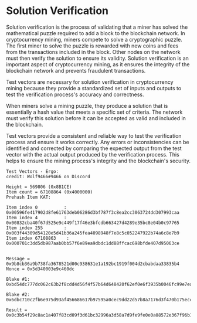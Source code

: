 # Solution Verification

Solution verification is the process of validating that a miner has solved the mathematical puzzle required to add a block to the blockchain network. In cryptocurrency mining, miners compete to solve a cryptographic puzzle. The first miner to solve the puzzle is rewarded with new coins and fees from the transactions included in the block. Other nodes on the network must then verify the solution to ensure its validity. Solution verification is an important aspect of cryptocurrency mining, as it ensures the integrity of the blockchain network and prevents fraudulent transactions.

Test vectors are necessary for solution verification in cryptocurrency mining because they provide a standardized set of inputs and outputs to test the verification process's accuracy and correctness.

When miners solve a mining puzzle, they produce a solution that is essentially a hash value that meets a specific set of criteria. The network must verify this solution before it can be accepted as valid and included in the blockchain.

Test vectors provide a consistent and reliable way to test the verification process and ensure it works correctly. Any errors or inconsistencies can be identified and corrected by comparing the expected output from the test vector with the actual output produced by the verification process. This helps to ensure the mining process's integrity and the blockchain's security.


```
Test Vectors - Ergo:
credit: Wolf9466#9466 on Discord

Height = 569806 (0x8B1CE)
Item count = 67108864 (0x4000000)
Prehash Item KAT:

Item index 0          : 0x00596fe417902d8fe61763deb06286d3bf787f3c8ea2cc3063724dd307993caa
Item index 4          : 0x00832cba40f67d525e9c449f17f46e3bfcdb663427d4289e35bc8e04b0c97765
Item index 255        : 0x003f44309d54120e5d41b36a245fea4098948f7e8c5c052247922b74a6c8e7b9
Item index 67108863    : 0x000701c3dd5db987aab0bb57f6e89ea9dbdc1dd88ffcac698bfde407d95063ce


Message = 0x9b8cb36a9b738fa3678521d00c938631e1a192bc1919f004d2cbabdaa33835b4
Nonce = 0x5d340003e9c460dc

Blake #1: 0xbd54dc777dc062c63b2f8cdd4d56f4f57b64d648420f62ef0e6f3935b0046fc99e7ea07b167ccadeaf2cd396504477697f5123e72887f61333358b5edbd5aa66

Blake #2: 0x6dbc710c2fb6e975d93af456686617b97595a0cec9dd22d57b8a7176d3f470b175eccfc1f97cecc13207fb68358c608930e5d7cfcdd0b3a4da8b9acb508e3248

Result = 0x0c3b54f29c8ac1a407f83cd09f3d61bc32996a3d58a7d9fe9fe0e0a08572e367f96b164cc3254ce5379622e007de97c76b1232030d899e0da83bc82e00000000
```